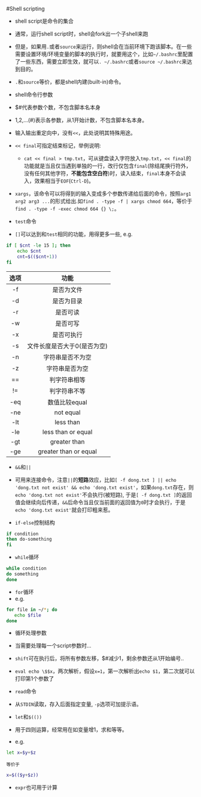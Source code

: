 #Shell scripting

- shell script是命令的集合

- 通常，运行shell script时，shell会fork出一个子shell来跑

- 但是，如果用`.`或者`source`来运行，则shell会在当前环境下跑该脚本。在一些需要设置环境/环境变量的脚本的执行时，就要用这个，比如`~/.bashrc`里配置了一些东西，需要立即生效，就可以`. ~/.bashrc`或者`source ~/.bashrc`来达到目的。
 - `.`和`source`等价，都是shell内建(built-in)命令。

- shell命令行参数
 - $#代表参数个数，不包含脚本名本身
 - $1,$2,...$($#)表示各参数，从1开始计数，不包含脚本名本身。

- 输入输出重定向中，没有`<<`，此处说明其特殊用途。
 - `<< final`可指定结束标记，举例说明:
 	- `cat << final > tmp.txt`，可从键盘读入字符放入`tmp.txt`，`<< final`的功能就是当且仅当遇到单独的一行，改行仅包含`final`(除结尾换行符外，没有任何其他字符，**不能包含空白符**)时，读入结束，`final`本身不会读入，效果相当于`EOF`(`Ctrl-D`)。
 - `xargs`，该命令可以将得到的输入变成多个参数传递给后面的命令，按照`arg1 arg2 arg3 ...`的形式给出.如`find . -type -f | xargs chmod 664`，等价于`find . -type -f -exec chmod 664 {} \;`。

- `test`命令
 - `[]`可以达到和`test`相同的功能，用得更多一些, e.g.
 ```bash
 if [ $cnt -le 15 ]; then
	 echo $cnt
	 cnt=$(($cnt+1))
 fi
 ```

 | 选项 | 功能 |
 |:----:|:--------------------:|
 | -f | 是否为文件 |
 | -d | 是否为目录 |
 | -r | 是否可读 |
 | -w | 是否可写 |
 | -x | 是否可执行 |
 | -s | 文件长度是否大于0(是否为空) |
 | -n | 字符串是否不为空 |
 | -z | 字符串是否为空 |
 | == | 判字符串相等 |
 | != | 判字符串不等 |
 | -eq | 数值比较equal |
 | -ne | not equal |
 | -lt | less than |
 | -le | less than or equal |
 | -gt | greater than |
 | -ge | greater than or equal |

- `&&`和`||`
 - 可用来连接命令，注意`||`的**短路**效应，比如`[ -f dong.txt ] || echo 'dong.txt not exist' && echo 'dong.txt exist'`，如果`dong.txt`存在，则`echo 'dong.txt not exist'`不会执行(被短路), 于是`[ -f dong.txt ]`的返回值会继续向后传递，`&&`后命令当且仅当前面的返回值为`0`时才会执行，于是`echo 'dong.txt exist'`就会打印粗来惹。

- `if-else`控制结构
 ```bash
 if condition
 then do-something
 fi
 ```

- `while`循环
 ```bash
 while condition
 do something
 done
 ```

- `for`循环
 - e.g.
 ```bash
 for file in ~/*; do
 	echo $file
 done
 ```
- 循环处理参数
 - 当需要处理每一个script参数时...
 - `shift`可在执行后，将所有参数左移，$#减少1，剩余参数还从1开始编号..
 - `eval echo \$$x`，两次解析，假设`x=1`，第一次解析出`echo $1`，第二次就可以打印第1个参数了

- `read`命令
 - 从`STDIN`读取，存入后面指定变量, `-p`选项可加提示语。

- `let`和`$(())`
 - 用于四则运算，经常用在如变量增1，求和等等。
 - e.g.
 ```bash
 let x=$y+$z
 ```
 	等价于
 ```bash
 x=$(($y+$z))
 ```
 - `expr`也可用于计算
